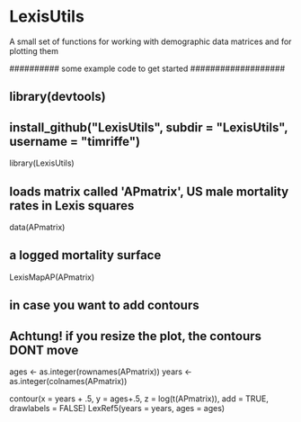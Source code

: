 LexisUtils
==========

A small set of functions for working with demographic data matrices and for plotting them

########## some example code to get started ###################
## library(devtools)
## install_github("LexisUtils", subdir = "LexisUtils", username = "timriffe")
library(LexisUtils)

## loads matrix called 'APmatrix', US male mortality rates in Lexis squares
data(APmatrix) 

## a logged mortality surface
LexisMapAP(APmatrix)
## in case you want to add contours
## Achtung! if you resize the plot, the contours DONT move
ages  <- as.integer(rownames(APmatrix))
years <- as.integer(colnames(APmatrix))

contour(x = years + .5, 
                y = ages+.5,
                z = log(t(APmatrix)),
                add = TRUE, 
                drawlabels = FALSE)
LexRef5(years = years, ages = ages)
